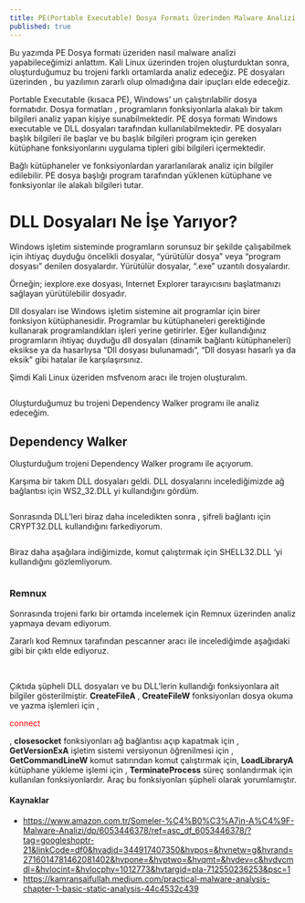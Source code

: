 ```yaml
---
title: PE(Portable Executable) Dosya Formatı Üzerinden Malware Analizi
published: true
---
```


<p>Bu yazımda PE Dosya formatı üzeriden nasıl malware analizi yapabileceğimizi anlattım. Kali Linux üzerinden trojen oluşturduktan sonra, oluşturduğumuz bu trojeni farklı ortamlarda analiz edeceğiz. PE dosyaları üzerinden , bu yazılımın zararlı olup olmadığına dair ipuçları elde edeceğiz.</p>
<p>Portable Executable (kısaca PE), Windows’ un çalıştırılabilir dosya formatıdır. Dosya formatları , programların fonksiyonlarla alakalı bir takım bilgileri analiz yapan kişiye sunabilmektedir. PE dosya formatı Windows executable ve DLL dosyaları tarafından kullanılabilmektedir. PE dosyaları başlık bilgileri ile başlar ve bu başlık bilgileri program için gereken kütüphane fonksiyonlarını uygulama tipleri gibi bilgileri içermektedir.</p>
<p>Bağlı kütüphaneler ve fonksiyonlardan yararlanılarak analiz için bilgiler edilebilir. PE dosya başlığı program tarafından yüklenen kütüphane ve fonksiyonlar ile alakalı bilgileri tutar.</p>

# [](#header-1)DLL Dosyaları Ne İşe Yarıyor?

<p>Windows işletim sisteminde programların sorunsuz bir şekilde çalışabilmek için ihtiyaç duyduğu öncelikli dosyalar, “yürütülür dosya” veya “program dosyası” denilen dosyalardır. Yürütülür dosyalar, “.exe” uzantılı dosyalardır.</p>
<p>Örneğin; iexplore.exe dosyası, Internet Explorer tarayıcısını başlatmanızı sağlayan yürütülebilir dosyadır.</p>
<p>Dll dosyaları ise Windows işletim sistemine ait programlar için birer fonksiyon kütüphanesidir. Programlar bu kütüphaneleri gerektiğinde kullanarak programlandıkları işleri yerine getirirler. Eğer kullandığınız programların ihtiyaç duyduğu dll dosyaları (dinamik bağlantı kütüphaneleri) eksikse ya da hasarlıysa “Dll dosyası bulunamadı“, “Dll dosyası hasarlı ya da eksik” gibi hatalar ile karşılaşırsınız.</p>
<p>Şimdi Kali Linux üzeriden msfvenom aracı ile trojen oluşturalım.</p>
<img src="https://miro.medium.com/max/2400/0*34MCZaWez0iDw69A.png" alt="">
<p>Oluşturduğumuz bu trojeni Dependency Walker programı ile analiz edeceğim.</p>




## [](#header-2)Dependency Walker

<p>Oluşturduğum trojeni Dependency Walker programı ile açıyorum.</p>
<p>Karşıma bir takım DLL dosyaları geldi. DLL dosyalarını incelediğimizde ağ bağlantısı için WS2_32.DLL yi kullandığını gördüm.</p>
<img src="https://miro.medium.com/max/2400/0*uZJtWVCjr0A4hxEH.png" alt="">
<p>Sonrasında DLL’leri biraz daha inceledikten sonra , şifreli bağlantı için CRYPT32.DLL kullandığını farkediyorum.</p>
<img src="https://miro.medium.com/max/2400/0*wXv5wPeEmUDMgWYg.png" alt="">
<p>Biraz daha aşağılara indiğimizde, komut çalıştırmak için SHELL32.DLL ‘yi kullandığını gözlemliyorum.</p>
<img src="https://miro.medium.com/max/2400/0*cBQHHocTxp4TjvpL.png" alt="">

### [](#header-3)Remnux

<p>Sonrasında trojeni farkı bir ortamda incelemek için Remnux üzerinden analiz yapmaya devam ediyorum.</p>
<p>Zararlı kod Remnux tarafından pescanner aracı ile incelediğimde aşağıdaki gibi bir çıktı elde ediyoruz.</p>
<img src="https://miro.medium.com/max/2400/0*Ed8GkQLCJkWMEPjD.png" alt="">
<img src="https://miro.medium.com/max/2400/0*8IygsshMms_QXt9X.png" alt="">
<p>Çıktıda şüpheli DLL dosyaları ve bu DLL’lerin kullandığı fonksiyonlara ait bilgiler gösterilmiştir. <b>CreateFileA</b> , <b>CreateFileW</b> fonksiyonları dosya okuma ve yazma işlemleri için , <p style="color:red;">connect</p> , <b>closesocket</b> fonksiyonları ağ bağlantısı açıp kapatmak için , <b>GetVersionExA</b> işletim sistemi versiyonun öğrenilmesi için , <b>GetCommandLineW</b> komut satırından komut çalıştırmak için, <b>LoadLibraryA</b> kütüphane yükleme işlemi için , <b>TerminateProcess</b> süreç sonlandırmak için kullanılan fonksiyonlardır. Araç bu fonksiyonları şüpheli olarak yorumlamıştır.</p>

#### [](#header-4)Kaynaklar

*   https://www.amazon.com.tr/Someler-%C4%B0%C3%A7in-A%C4%9F-Malware-Analizi/dp/6053446378/ref=asc_df_6053446378/?tag=googleshoptr-21&linkCode=df0&hvadid=344917407350&hvpos=&hvnetw=g&hvrand=2716014781462081402&hvpone=&hvptwo=&hvqmt=&hvdev=c&hvdvcmdl=&hvlocint=&hvlocphy=1012773&hvtargid=pla-712550236253&psc=1
*   https://kamransaifullah.medium.com/practical-malware-analysis-chapter-1-basic-static-analysis-44c4532c439


